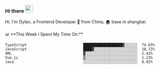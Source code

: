 ### Hi there <img src="https://media.giphy.com/media/hvRJCLFzcasrR4ia7z/giphy.gif" width="25px">

<!-- ![visitors](https://visitor-badge.glitch.me/badge?page_id=dislfyer.dislfyer) --!>

Hi, I'm Dylan, a Frontend Developer 🚀 from China, 🏠 base in shanghai.
<br/>
<br/>

📊 **This Week I Spent My Time On:**


<!--START_SECTION:waka-->

```text
TypeScript                          ██████████████████▓░░░░░░  74.65%
JavaScript                          ████▓░░░░░░░░░░░░░░░░░░░░  18.72%
XML                                 ▓░░░░░░░░░░░░░░░░░░░░░░░░  2.42%
Vue.js                              ▒░░░░░░░░░░░░░░░░░░░░░░░░  1.23%
Java                                ░░░░░░░░░░░░░░░░░░░░░░░░░  0.92%
```

<!--END_SECTION:waka-->

<!--
**About Me:**
 -->
